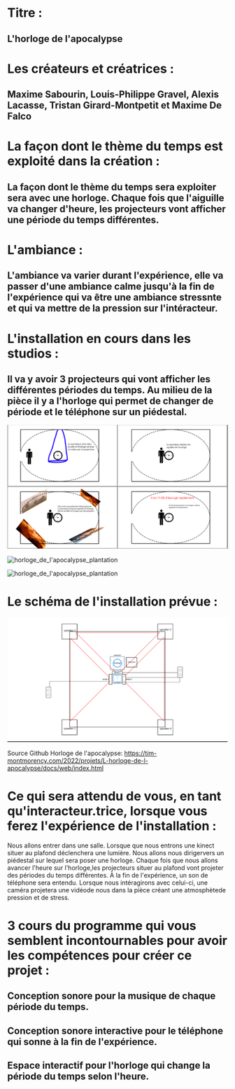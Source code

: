 # Titre : 
## L'horloge de l'apocalypse

# Les créateurs et créatrices : 
## Maxime Sabourin, Louis-Philippe Gravel, Alexis Lacasse, Tristan Girard-Montpetit et Maxime De Falco

# La façon dont le thème du temps est exploité dans la création :

## La façon dont le thème du temps sera exploiter sera avec une horloge. Chaque fois que l'aiguille va changer d'heure, les projecteurs vont afficher une période du temps différentes.

# L'ambiance :

## L'ambiance va varier durant l'expérience, elle va passer d'une ambiance calme jusqu'à la fin de l'expérience qui va être une ambiance stressnte et qui va mettre de la pression sur l'intéracteur. 

# L'installation en cours dans les studios :
## Il va y avoir 3 projecteurs qui vont afficher les différentes périodes du temps. Au milieu de la pièce il y a l'horloge qui permet de changer de période et le téléphone sur un piédestal.

![horloge_de_l'apocalypse_installation](../Medias/Photos/installation_horloge_de_l'apocalypse.PNG)


![horloge_de_l'apocalypse_plantation](../Medias/Photos/horloge_de_l'apocalypse_lumiere_et_projecteur.png)


![horloge_de_l'apocalypse_plantation](../Medias/Photos/horloge_de_l'apocalypse.png)


# Le schéma de l'installation prévue :

![horloge_de_l'apocalypse_plantation](../Medias/Photos/plantation_horloge_de_l'apocalypse.PNG)

Source Github Horloge de l'apocalypse: https://tim-montmorency.com/2022/projets/L-horloge-de-l-apocalypse/docs/web/index.html

# Ce qui sera attendu de vous, en tant qu'interacteur.trice, lorsque vous ferez l'expérience de l'installation :
Nous allons entrer dans une salle. Lorsque que nous entrons une kinect situer au plafond déclenchera une lumière. Nous allons nous dirigervers un piédestal sur lequel sera poser une horloge. Chaque fois que nous allons avancer l'heure sur l'horloge,les projecteurs situer au plafond vont projeter des périodes du temps différentes. À la fin de l'expérience, un son de téléphone sera entendu. Lorsque nous intéragirons avec celui-ci, une caméra projetera une vidéode nous dans la pièce créant une atmosphètede pression et de stress. 

# 3 cours du programme qui vous semblent incontournables pour avoir les compétences pour créer ce projet :

## Conception sonore pour la musique de chaque période du temps.
## Conception sonore interactive pour le téléphone qui sonne à la fin de l'expérience.
## Espace interactif pour l'horloge qui change la période du temps selon l'heure.


